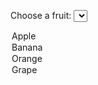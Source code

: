 <!DOCTYPE html>
<label for="fruits">Choose a fruit:</label>
<select id="fruits" name="fruit_selection">
  <option value="apple">Apple</option>
  <option value="banana">Banana</option>
  <option value="orange">Orange</option>
  <option value="grape" selected>Grape</option>
</select>
